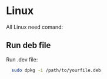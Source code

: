 # Linux
All Linux need comand:



## Run deb file

Run .dev file:

```bash
  sudo dpkg -i /path/to/yourfile.deb
```
<!-- 
Using bower:

```bash
  bower install axios
```

Using jsDelivr CDN:

```bash
  <script src="https://cdn.jsdelivr.net/npm/axios/dist/axios.min.js"></script>
```

Using unpkg CDN:

```bash
  <script src="https://unpkg.com/axios/dist/axios.min.js"></script>
``` -->

<!-- 
## Post request

Post Request:

```javascript
const formData = new FormData();
formData.append('key', value);

axios({
    method: 'post',
    url: '{{ route('route.name') }}',
    headers: {
        'Content-Type': 'multipart/form-data',
        'X-CSRF-TOKEN': $('meta[name="csrf-token"]').attr('content')
    },
    data: formData
})
.then(function(response) {
    console.log(response.data);
})
.catch(function(error) {
     console.log(error);
});
```

```javascript
axios({
    method: 'post',
    url: '{{ route('route.name') }}',
    headers: {
        'Content-Type': 'multipart/form-data',
        'X-CSRF-TOKEN': $('meta[name="csrf-token"]').attr('content')
    },
    data: {
        key: value
    }
})
.then(function(response) {
    console.log(response.data);
})
.catch(function(error) {
     console.log(error);
});
```

Get Request:

```javascript
const formData = new FormData();
formData.append('key', value);

 axios({
    method: 'get',
    url: '{{ route('route.name') }}',
    params: formData
})
.then(function(response) {
    // Handle the success response
    console.log(response.data);
})
.catch(function(error) {
    // Handle any errors
    console.error(error);
});
```

```javascript
 axios({
    method: 'get',
    url: '{{ route('route.name') }}',
    params: {
        key: value
    }
})
.then(function(response) {
    // Handle the success response
    console.log(response.data);
})
.catch(function(error) {
    // Handle any errors
    console.error(error);
});
``` -->



